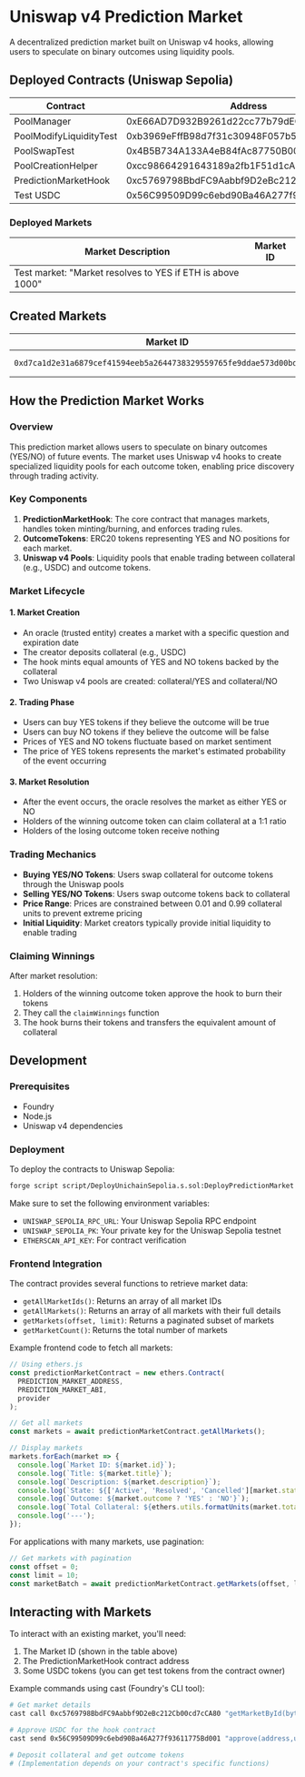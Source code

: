 # Uniswap v4 Prediction Market

A decentralized prediction market built on Uniswap v4 hooks, allowing users to speculate on binary outcomes using liquidity pools.

## Deployed Contracts (Uniswap Sepolia)

| Contract | Address |
|----------|---------|
| PoolManager | 0xE66AD7D932B9261d22cc77b79dEC7aD4c2985270 |
| PoolModifyLiquidityTest | 0xb3969eFffB98d7f31c30948F057b5427aa4A6dAb |
| PoolSwapTest | 0x4B5B734A133A4eB84fAc87750B00992260dA8096 |
| PoolCreationHelper | 0xcc98664291643189a2fb1F51d1cAB6ada1e57850 |
| PredictionMarketHook | 0xc5769798BbdFC9Aabbf9D2eBc212Cb00cd7cCA80 |
| Test USDC | 0x56C99509D99c6ebd90Ba46A277f93611775Bd001 |

### Deployed Markets

| Market Description | Market ID |
|-------------------|-----------|
| Test market: "Market resolves to YES if ETH is above 1000" | 
## Created Markets

| Market ID | Description |
|-----------|-------------|
| `0xd7ca1d2e31a6879cef41594eeb5a2644738329559765fe9ddae573d00bdf4ac6` | First test market |

## How the Prediction Market Works

### Overview

This prediction market allows users to speculate on binary outcomes (YES/NO) of future events. The market uses Uniswap v4 hooks to create specialized liquidity pools for each outcome token, enabling price discovery through trading activity.

### Key Components

1. **PredictionMarketHook**: The core contract that manages markets, handles token minting/burning, and enforces trading rules.
2. **OutcomeTokens**: ERC20 tokens representing YES and NO positions for each market.
3. **Uniswap v4 Pools**: Liquidity pools that enable trading between collateral (e.g., USDC) and outcome tokens.

### Market Lifecycle

#### 1. Market Creation
- An oracle (trusted entity) creates a market with a specific question and expiration date
- The creator deposits collateral (e.g., USDC)
- The hook mints equal amounts of YES and NO tokens backed by the collateral
- Two Uniswap v4 pools are created: collateral/YES and collateral/NO

#### 2. Trading Phase
- Users can buy YES tokens if they believe the outcome will be true
- Users can buy NO tokens if they believe the outcome will be false
- Prices of YES and NO tokens fluctuate based on market sentiment
- The price of YES tokens represents the market's estimated probability of the event occurring

#### 3. Market Resolution
- After the event occurs, the oracle resolves the market as either YES or NO
- Holders of the winning outcome token can claim collateral at a 1:1 ratio
- Holders of the losing outcome token receive nothing

### Trading Mechanics

- **Buying YES/NO Tokens**: Users swap collateral for outcome tokens through the Uniswap pools
- **Selling YES/NO Tokens**: Users swap outcome tokens back to collateral
- **Price Range**: Prices are constrained between 0.01 and 0.99 collateral units to prevent extreme pricing
- **Initial Liquidity**: Market creators typically provide initial liquidity to enable trading

### Claiming Winnings

After market resolution:
1. Holders of the winning outcome token approve the hook to burn their tokens
2. They call the `claimWinnings` function
3. The hook burns their tokens and transfers the equivalent amount of collateral

## Development

### Prerequisites

- Foundry
- Node.js
- Uniswap v4 dependencies

### Deployment

To deploy the contracts to Uniswap Sepolia:

```bash
forge script script/DeployUnichainSepolia.s.sol:DeployPredictionMarket --rpc-url $UNISWAP_SEPOLIA_RPC_URL --broadcast --verify
```

Make sure to set the following environment variables:
- `UNISWAP_SEPOLIA_RPC_URL`: Your Uniswap Sepolia RPC endpoint
- `UNISWAP_SEPOLIA_PK`: Your private key for the Uniswap Sepolia testnet
- `ETHERSCAN_API_KEY`: For contract verification

### Frontend Integration

The contract provides several functions to retrieve market data:

- `getAllMarketIds()`: Returns an array of all market IDs
- `getAllMarkets()`: Returns an array of all markets with their full details
- `getMarkets(offset, limit)`: Returns a paginated subset of markets
- `getMarketCount()`: Returns the total number of markets

Example frontend code to fetch all markets:

```javascript
// Using ethers.js
const predictionMarketContract = new ethers.Contract(
  PREDICTION_MARKET_ADDRESS,
  PREDICTION_MARKET_ABI,
  provider
);

// Get all markets
const markets = await predictionMarketContract.getAllMarkets();

// Display markets
markets.forEach(market => {
  console.log(`Market ID: ${market.id}`);
  console.log(`Title: ${market.title}`);
  console.log(`Description: ${market.description}`);
  console.log(`State: ${['Active', 'Resolved', 'Cancelled'][market.state]}`);
  console.log(`Outcome: ${market.outcome ? 'YES' : 'NO'}`);
  console.log(`Total Collateral: ${ethers.utils.formatUnits(market.totalCollateral, 6)}`);
  console.log('---');
});
```

For applications with many markets, use pagination:

```javascript
// Get markets with pagination
const offset = 0;
const limit = 10;
const marketBatch = await predictionMarketContract.getMarkets(offset, limit);
```

## Interacting with Markets

To interact with an existing market, you'll need:

1. The Market ID (shown in the table above)
2. The PredictionMarketHook contract address
3. Some USDC tokens (you can get test tokens from the contract owner)

Example commands using cast (Foundry's CLI tool):

```bash
# Get market details
cast call 0xc5769798BbdFC9Aabbf9D2eBc212Cb00cd7cCA80 "getMarketById(bytes32)(tuple)" 0xd7ca1d2e31a6879cef41594eeb5a2644738329559765fe9ddae573d00bdf4ac6

# Approve USDC for the hook contract
cast send 0x56C99509D99c6ebd90Ba46A277f93611775Bd001 "approve(address,uint256)" 0xc5769798BbdFC9Aabbf9D2eBc212Cb00cd7cCA80 1000000000 --private-key YOUR_PRIVATE_KEY

# Deposit collateral and get outcome tokens
# (Implementation depends on your contract's specific functions)
```
